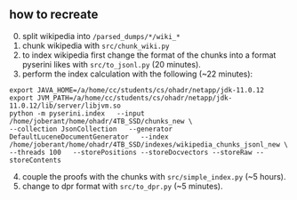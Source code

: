 

## how to recreate
0. split wikipedia into `/parsed_dumps/*/wiki_*`
1. chunk wikipedia with `src/chunk_wiki.py`
2. to index wikipedia first change the format of the chunks into a format pyserini likes with `src/to_jsonl.py` (20 minutes).
3. perform the index calculation with the following (~22 minutes):
```
export JAVA_HOME=/a/home/cc/students/cs/ohadr/netapp/jdk-11.0.12
export JVM_PATH=/a/home/cc/students/cs/ohadr/netapp/jdk-11.0.12/lib/server/libjvm.so
python -m pyserini.index   --input /home/joberant/home/ohadr/4TB_SSD/chunks_new \
--collection JsonCollection   --generator DefaultLuceneDocumentGenerator   --index /home/joberant/home/ohadr/4TB_SSD/indexes/wikipedia_chunks_jsonl_new \
--threads 100   --storePositions --storeDocvectors --storeRaw --storeContents
```
4. couple the proofs with the chunks with `src/simple_index.py` (~5 hours).
5. change to dpr format with `src/to_dpr.py` (~5 minutes).
